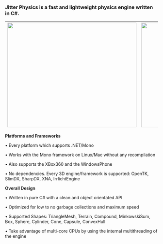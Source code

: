 ### Jitter Physics is a fast and lightweight physics engine written in C#. ###

|<a href='http://www.youtube.com/watch?feature=player_embedded&v=cM23EJOFp3E' target='_blank'><img src='http://img.youtube.com/vi/cM23EJOFp3E/0.jpg' width='425' height=344 /></a>|<a href='http://www.youtube.com/watch?feature=player_embedded&v=bKP2GZLlPWA' target='_blank'><img src='http://img.youtube.com/vi/bKP2GZLlPWA/0.jpg' width='425' height=344 /></a>|
|:--------------------------------------------------------------------------------------------------------------------------------------------------------------------------------|:--------------------------------------------------------------------------------------------------------------------------------------------------------------------------------|

**Platforms and Frameworks**

•  Every platform which supports .NET/Mono

•  Works with the Mono framework on Linux/Mac without any recompilation

•  Also supports the XBox360 and the WindowsPhone

•  No dependencies. Every 3D engine/framework is supported: OpenTK, SlimDX, SharpDX, XNA, IrrlichtEngine

**Overall Design**

•  Written in pure C# with a clean and object orientated API

•  Optimized for low to no garbage collections and maximum speed

•  Supported Shapes: TriangleMesh, Terrain, Compound, MinkowskiSum,
Box, Sphere, Cylinder, Cone, Capsule, ConvexHull

•  Take advantage of multi-core CPUs by using the internal multithreading of the engine